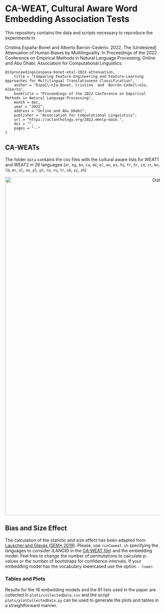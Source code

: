 # CA-WEAT, Cultural Aware Word Embedding Association Tests

This repository contains the data and scripts necessary to reproduce the experiments in 

Cristina España-Bonet and Alberto Barrón-Cedeño. 2022. The (Undesired) Attenuation of Human Biases by Multilinguality. In Proceedings of the 2022 Conference on Empirical Methods in Natural Language Processing, Online and Abu Dhabi. Association for Computational Linguistics.

```
@inproceedings{espana-bonet-etal-2022-attenuation,
    title = "Comparing Feature-Engineering and Feature-Learning Approaches for Multilingual Translationese Classification",
    author = "Espa{\~n}a-Bonet, Cristina  and  Barrón-Cede{\~n}o, Alberto",
    booktitle = "Proceedings of the 2022 Conference on Empirical Methods in Natural Language Processing",
    month = dec,
    year = "2022",
    address = "Online and Abu Dhabi",
    publisher = "Association for Computational Linguistics",
    url = "https://aclanthology.org/2022.emnlp-main.",
    doi = "",
    pages = "--"
}
```

## CA-WEATs

The folder ```data``` contains the csv files with the cultural aware lists for WEAT1 and WEAT2 in 26 languages 
(```ar```, 
```bg```, 
```bn```, 
```ca```, 
```de```, 
```el```, 
```en```, 
```es```, 
```fa```, 
```fr```, 
```hr```, 
```id```, 
```it```, 
```ko```, 
```lb```, 
```mr```, 
```nl```, 
```no```, 
```pl```, 
```pt```, 
```ro```, 
```ru```, 
```tr```, 
```uk```, 
```vi```, 
```zh```)

<p align="center">
  <img src="data/CA_WEATv1s.png" width="1100" title="Distribution per country">
</p>

## Bias and Size Effect

The calculation of the statistic and size effect has been adapted from [Lauscher and Glavas (SEM* 2019)](https://github.com/umanlp/XWEAT). Please, use ```runCaweat.sh``` specifying the languages to consider (LANGID in the [CA-WEAT file](data/CA-WEATv1.tsv)) and the embedding model. Feel free to change the number of permutations to calculate p-values or the number of bootstraps for confidence intervals. If your embedding model has the vocabulary lowercased use the option ```--lower```.

### Tables and Plots

Results for the 16 embedding models and the 91 lists used in the paper are collected in ```plots/collectedData.csv```  and the script ```plots/plotCollectedData.py``` can be used to generate the plots and tables in a straightforward manner. 
